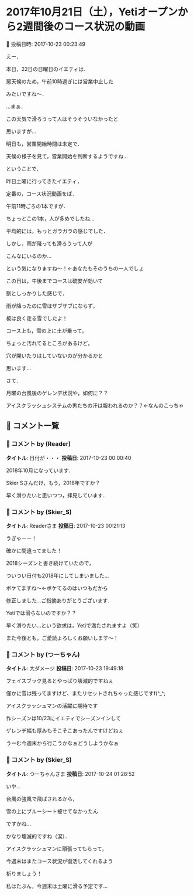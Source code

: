 # 2017年10月21日（土），Yetiオープンから2週間後のコース状況の動画

📅 投稿日時: 2017-10-23 00:23:49

えー．


本日，22日の日曜日のイエティは．


悪天候のため，午前10時過ぎには営業中止した


みたいですね～．


…まぁ．


この天気で滑ろうって人はそうそういなかったと


思いますが…





明日も，営業開始時間は未定で．


天候の様子を見て，営業開始を判断するようですね…





ということで．


昨日土曜に行ってきたイエティ，


定番の，コース状況動画をば．





午前11時ごろの1本ですが．


ちょっとこの1本，人が多めでしたね…


平均的には，もっとガラガラの感じでした．





しかし，雨が降っても滑ろうって人が


こんなにいるのか…


という気になりますね～！←あなたもそのうちの一人でしょ





この日は，午後までコースは硫安が効いて


割としっかりした感じで．


雨が降ったのに雪はザブザブにならず，


板は良く走る雪でしたよ！


コース上も，雪の上に土が乗って，


ちょっと汚れてるところがあるけど，


穴が開いたりはしていないのが分かるかと


思います…





さて．


月曜の台風後のゲレンデ状況や，如何に？？


アイスクラッシュシステムの男たちの汗は報われるのか？？←なんのこっちゃ

## 💬 コメント一覧

### 💬 コメント by (Reader)
**タイトル**: 日付が・・・
**投稿日**: 2017-10-23 00:00:40

2018年10月になっています．

Skier Sさんだけ，もう，2018年ですか？



早く滑りたいと思いつつ，拝見しています．

### 💬 コメント by (Skier_S)
**タイトル**: Readerさま
**投稿日**: 2017-10-23 00:21:13

うぎゃーー！

確かに間違ってました！



2018シーズンと書き続けていたので，

ついつい日付も2018年にしてしまいました…

ボケてますね～←ボケてるのはいつもだから



修正しました…ご指摘ありがとうございます．



Yetiでは滑らないのですか？？

早く滑りたい…という欲求は，Yetiで満たされますよ（笑）



また今後とも，ご愛読よろしくお願いします～！

### 💬 コメント by (つーちゃん)
**タイトル**: 大ダメージ
**投稿日**: 2017-10-23 19:49:18

フェイスブック見るとやっぱり壊滅的ですねぇ

僅かに雪は残ってますけど、またリセットされちゃった感じですf(^_^;

アイスクラッシュマンの活躍に期待です



作シーズンは10/23にイエティでシーズンインして

ゲレンデ幅も厚みもそこそこあったんですけどねぇ

うーむ今週末から行こうかなぁどうしようかなぁ

### 💬 コメント by (Skier_S)
**タイトル**: つーちゃんさま
**投稿日**: 2017-10-24 01:28:52

いや…

台風の強風で飛ばされるから，

雪の上にブルーシート被せてなかったん

ですかね…

かなり壊滅的ですね（涙）．



アイスクラッシュマンに頑張ってもらって，

今週末はまたコース状況が復活してくれるよう

祈りましょう！

私はたぶん，今週末は土曜に滑る予定です…

